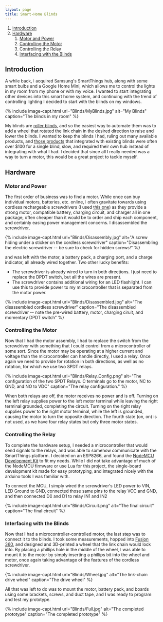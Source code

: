 ```yaml
---
layout: page
title: Smart-Home Blinds
---
```

1. [Introduction](#introduction)
1. [Hardware](#hardware)
   1. [Motor and Power](#motorAndPower)
   1. [Controlling the Motor](#controllingTheMotor)
   1. [Controlling the Relay](#controllingTheRelay)
   1. [Interfacing with the Blinds](#interfacingWithTheBlinds)

<a name="introduction"></a>
## Introduction 
A while back, I acquired Samsung's SmartThings hub, along with some smart bulbs
and a Google Home Mini, which allows me to control the lights in my room from
my phone or with my voice. I wanted to start integrating other devices into
this smart home system, and continuing with the trend of controlling lighting I
decided to start with the blinds on my windows. 

{% include image-capt.html 
	url="Blinds/MyBlinds.jpg" 
	alt="My Blinds"
	caption="The blinds in my room" 
%}

My blinds are [roller
blinds](https://www.web-blinds.com/blind-types-explained/), and so the easiest
way to automate them was to add a wheel that rotated the link chain in the
desired direction to raise and lower the blinds. I wanted to keep the blinds I
had, ruling out many available products, and [those
products](https://www.the-ambient.com/guides/best-smart-blinds-homekit-alexa-448)
that integrated with existing blinds were often over $100 for a single blind,
slow, and required their own hub instead of integrating with what I had. I
decided that since all I really needed was a way to turn a motor, this would be
a great project to tackle myself.

<a name="hardware"></a>
## Hardware 
<a name="motorAndPower"></a>
### Motor and Power
The first order of business was to find a motor. While once can buy individual
motors, batteries, etc. online, I often gravitate towards using cordless
rechargeable screwdrivers (I used [this
one](https://smile.amazon.com/Apollo-Tools-DT1036-Rechargeable-Screwdriver/dp/B00JXPXLPY?sa-no-redirect=1))
as they provide a strong motor, compatible battery, charging circuit, and
charger all in one package, often cheaper than it would be to order and ship
each component, and certainly easing power management concerns. I disassembled
the screwdriver, 

{% include image-capt.html 
	url="Blinds/Disassembly.jpg" 
	alt="A screw hiding under a sticker on the cordless screwdriver"
	caption="Disassembling the electric screwdriver -- be sure to check for hidden screws!" 
%}

and was left with the motor, a battery pack, a charging port,
and a charge indicator, all already wired together. Two other lucky benefits:
 - The screwdriver is already wired to turn in both directions. I just need to replace the DPDT switch, but all the wires are present.
 - The screwdriver contains additional wiring for an LED flashlight. I can use this to provide power to my microcontroller that is separated from the motor power.

{% include image-capt.html 
	url="Blinds/Disassembled.jpg" 
	alt="The disassembled cordless screwdriver"
	caption="The disassembled screwdriver -- note the pre-wired battery, motor, charging ciruit, and momentary DPDT switch" 
%}

<a name="controllingTheMotor"></a>
### Controlling the Motor
Now that I had the motor assembly, I had to replace the switch from the
screwdriver with something that I could control from a microcontroller of some
sort. Since the motor may be operating at a higher current and voltage than the
microcontroller can handle directly, I used a relay. Once again we need to
provide for rotation in both directions, as well as no rotation, for which we
use two SPDT relays.

{% include image-capt.html 
	url="Blinds/Relay_Config.png" 
	alt="The configuration of the two SPDT Relays. C terminals go to the motor, NC to GND, and NO to VDC"
	caption="The relay configuration." 
%}

When both relays are off, the motor receives no power and is off. Turning on
the left relay supplies power to the left motor terminal while leaving the
right terminal grounded, completing the circuit. Turning on the right relay
supplies power to the right motor terminal, while the left is grounded, causing
the motor to turn the opposite direction. The fourth state (on, on) is not
used, as we have four relay states but only three motor states.

<a name="controllingTheRelay"></a>
### Controlling the Relay
To complete the hardware setup, I needed a microcontroller that would send
signals to the relays, and was able to somehow communicate with the SmartThings
platform. I decided on an ESP8266, and found the [NodeMCU Development
Kit](https://www.nodemcu.com/index_en.html) to fit my needs. While I did not
take advantage of much of the NodeMCU firmware or use Lua for this project, the
single-board development kit made for easy prototyping, and integrated nicely
with the arduino tools I was familiar with.

To connect the MCU, I simply wired the screwdriver's LED power to VIN, LED
Ground to GND, connected those same pins to the relay VCC and GND, and then
connected D0 and D1 to relay IN1 and IN2

{% include image-capt.html 
	url="Blinds/Circuit.png" 
	alt="The final circuit"
	caption="The final circuit" 
%}

<a name="interfacingWithTheBlinds"></a>
### Interfacing with the Blinds
Now that I had a microcontroller-controlled motor, the last step was to connect
it to the blinds. I took some measurements, hopped into [Fusion
360](https://www.autodesk.com/products/fusion-360/overview), and designed and
3D-printed a wheel that the link chain would lock into. By placing a phillips
hole in the middle of the wheel, I was able to mount it to the motor by simply
inserting a phillips bit into the wheel and motor, once again taking advantage
of the features of the cordless screwdriver.

{% include image-capt.html 
	url="Blinds/Wheel.jpg" 
	alt="The link-chain drive wheel"
	caption="The drive wheel" 
%}

All that was left to do was to mount the motor, battery pack, and boards using
some brackets, screws, and duct tape, and I was ready to program and test my
prototype.

{% include image-capt.html 
	url="Blinds/Full.jpg" 
	alt="The completed prototype"
	caption="The completed prototype" 
%}

